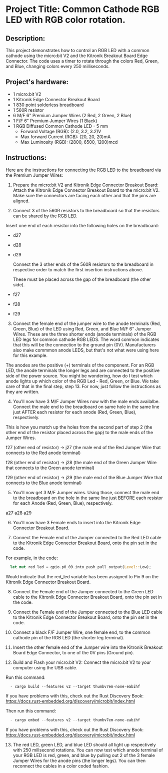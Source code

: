 # Project Title: Common Cathode RGB LED with RGB color rotation.

## Description:

This project demonstrates how to control an RGB LED with a common cathode using the micro:bit V2 and the Kitronik Breakout Board Edge Connector. The code uses a timer to rotate through the colors Red, Green, and Blue, changing colors every 250 milliseconds.


## Project's hardware:

- 1 micro:bit V2
- 1 Kitronik Edge Connector Breakout Board
- 1 830 point solderless breadboard
- 1 560R resistor
- 6 M/F 6" Premium Jumper Wires (2 Red, 2 Green, 2 Blue)
- 1 F/F 6" Premium Jumper Wires (1 Black)
- 1 RGB Diffused Common Cathode LED - 5 mm
  - Forward Voltage (RGB): (2.0, 3.2, 3.2)V
  - Max forward Current (RGB): (20, 20, 20)mA
  - Max Luminosity (RGB): (2800, 6500, 1200)mcd

## Instructions:

Here are the instructions for connecting the RGB LED to the breadboard via the Premium Jumper Wires:

1. Prepare the micro:bit V2 and Kitronik Edge Connector Breakout Board:
Attach the Kitronik Edge Connector Breakout Board to the micro:bit V2. Make sure the connectors are facing each other and that the pins are aligned.

2. Connect 3 of the 560R resistors to the breadboard so that the resistors can be shared by the RGB LED.

  Insert one end of each resistor into the following holes on the breadboard:

- d27
- d28
- d29

  Connect the 3 other ends of the 560R resistors to the breadboard in respective order to match the first insertion instructions above.

  These must be placed across the gap of the breadboard (the other side).

- f27
- f28
- f29

3. Connect the female end of the jumper wire to the anode terminals (Red, Green, Blue) of the LED using Red, Green, and Blue M/F 6" Jumper Wires. These are the three shorter ends (anode terminals) of the RGB LED legs for common cathode RGB LEDS. The word common indicates that this will be the connection to the ground pin (0V). Manufacturers also make commmon anode LEDS, but that's not what were using here for this example. 

  The anodes are the positive (+) terminals of the component. For an RGB LED, the anode terminals the longer legs and are connected to the positive side of the power source. You might be wondering, how do I test which anode lights up which color of the RGB Led - Red, Green, or Blue. We take care of that in the final step, step 13. For now, just follow the instructions as they are written.

4. You'll now have 3 M/F Jumper Wires now with the male ends availalbe. Connect the male end to the breadboard on same hole in the same line just AFTER each resistor for each anode (Red, Green, Blue), respectively.

  This is how you match up the holes from the second part of step 2 (the other end of the resistor placed across the gap) to the male ends of the Jumper Wires.

  f27 (other end of resistor) -> j27 (the male end of the Red Jumper Wire that connects to the Red anode terminal)

  f28 (other end of resistor) -> j28 (the male end of the Green Jumper Wire that connects to the Green anode terminal)

  f29 (other end of resistor) -> j29 (the male end of the Blue Jumper Wire that connects to the Blue anode terminal)

5. You'll now get 3 M/F Jumper wires. Using those, connect the male end to the breadboard on the hole in the same line just BEFORE each resistor for each Anode (Red, Green, Blue), respectively.

  a27
  a28
  a29

6. You'll now have 3 Female ends to insert into the Kitronik Edge Connector Breakout Board. 

7. Connect the Female end of the Jumper connected to the Red LED cable to the Kitronik Edge Connector Breakout Board, onto the pin set in the code.

  For example, in the code:

```rust
  let mut red_led = gpio.p0_09.into_push_pull_output(Level::Low);
```

  Would indicate that the red_led variable has been assigned to Pin 9 on the Kitronik Edge Connector Breakout Board.

8. Connect the Female end of the Jumper connected to the Green LED cable to the Kitronik Edge Connector Breakout Board, onto the pin set in the code.

9. Connect the Female end of the Jumper connected to the Blue LED cable to the Kitronik Edge Connector Breakout Board, onto the pin set in the code.

10. Connect a black F/F Jumper Wire, one female end, to the common cathode pin of the RGB LED (the shorter leg terminal). 

11. Insert the other female end of the Jumper wire into the Kitronik Breakout Board Edge Connector, to one of the 0V pins (Ground pin).

12. Build and Flash your micro:bit V2:
Connect the micro:bit V2 to your computer using the USB cable. 

  Run this command:

```rust
  - cargo build --features v2 --target thumbv7em-none-eabihf
```

  If you have problems with this, check out the Rust Discovery Book:
  https://docs.rust-embedded.org/discovery/microbit/index.html

  Then run this command:

```rust
  - cargo embed --features v2 --target thumbv7em-none-eabihf
```

  If you have problems with this, check out the Rust Discovery Book:
  https://docs.rust-embedded.org/discovery/microbit/index.html

13. The red LED, green LED, and blue LED should all light up respectively with 250 millsecond rotations. You can now test which anode terminal of your RGB LED is red, green, and blue by pulling out 2 of the 3 female Jumper Wires for the anode pins (the longer legs). You can then reconnect the cables in a color coded fashion.